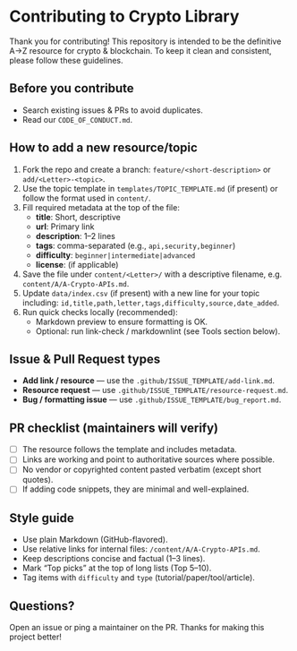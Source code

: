 # Contributing to Crypto Library

Thank you for contributing! This repository is intended to be the definitive A→Z resource for crypto & blockchain. To keep it clean and consistent, please follow these guidelines.

## Before you contribute
- Search existing issues & PRs to avoid duplicates.
- Read our `CODE_OF_CONDUCT.md`.

## How to add a new resource/topic
1. Fork the repo and create a branch: `feature/<short-description>` or `add/<Letter>-<topic>`.
2. Use the topic template in `templates/TOPIC_TEMPLATE.md` (if present) or follow the format used in `content/`.
3. Fill required metadata at the top of the file:
   - **title**: Short, descriptive
   - **url**: Primary link
   - **description**: 1–2 lines
   - **tags**: comma-separated (e.g., `api,security,beginner`)
   - **difficulty**: `beginner|intermediate|advanced`
   - **license**: (if applicable)
4. Save the file under `content/<Letter>/` with a descriptive filename, e.g. `content/A/A-Crypto-APIs.md`.
5. Update `data/index.csv` (if present) with a new line for your topic including: `id,title,path,letter,tags,difficulty,source,date_added`.
6. Run quick checks locally (recommended):
   - Markdown preview to ensure formatting is OK.
   - Optional: run link-check / markdownlint (see Tools section below).

## Issue & Pull Request types
- **Add link / resource** — use the `.github/ISSUE_TEMPLATE/add-link.md`.
- **Resource request** — use `.github/ISSUE_TEMPLATE/resource-request.md`.
- **Bug / formatting issue** — use `.github/ISSUE_TEMPLATE/bug_report.md`.

## PR checklist (maintainers will verify)
- [ ] The resource follows the template and includes metadata.
- [ ] Links are working and point to authoritative sources where possible.
- [ ] No vendor or copyrighted content pasted verbatim (except short quotes).
- [ ] If adding code snippets, they are minimal and well-explained.

## Style guide
- Use plain Markdown (GitHub-flavored).
- Use relative links for internal files: `/content/A/A-Crypto-APIs.md`.
- Keep descriptions concise and factual (1–3 lines).
- Mark “Top picks” at the top of long lists (Top 5–10).
- Tag items with `difficulty` and `type` (tutorial/paper/tool/article).

## Questions?
Open an issue or ping a maintainer on the PR. Thanks for making this project better!
